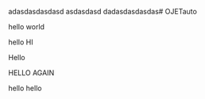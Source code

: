 adasdasdasdasd asdasdasd dadasdasdasdas# OJETauto

hello world

hello HI

Hello

HELLO AGAIN


hello hello 
